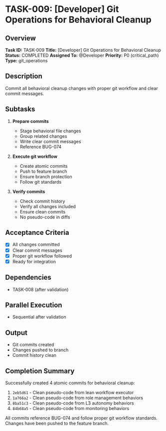 # TASK-009: [Developer] Git Operations for Behavioral Cleanup

## Overview
**Task ID:** TASK-009
**Title:** [Developer] Git Operations for Behavioral Cleanup
**Status:** COMPLETED
**Assigned To:** @Developer
**Priority:** P0 (critical_path)
**Type:** git_operations

## Description
Commit all behavioral cleanup changes with proper git workflow and clear commit messages.

## Subtasks
1. **Prepare commits**
   - Stage behavioral file changes
   - Group related changes
   - Write clear commit messages
   - Reference BUG-074

2. **Execute git workflow**
   - Create atomic commits
   - Push to feature branch
   - Ensure branch protection
   - Follow git standards

3. **Verify commits**
   - Check commit history
   - Verify all changes included
   - Ensure clean commits
   - No pseudo-code in diffs

## Acceptance Criteria
- [x] All changes committed
- [x] Clear commit messages
- [x] Proper git workflow followed
- [x] Ready for integration

## Dependencies
- TASK-008 (after validation)

## Parallel Execution
- Sequential after validation

## Output
- Git commits created
- Changes pushed to branch
- Commit history clean

## Completion Summary
Successfully created 4 atomic commits for behavioral cleanup:
1. `2eb5d61` - Clean pseudo-code from lean workflow executor
2. `1a766a2` - Clean pseudo-code from role management behaviors
3. `8ba51c3` - Clean pseudo-code from L3 autonomy behaviors
4. `84b68a5` - Clean pseudo-code from monitoring behaviors

All commits reference BUG-074 and follow proper git workflow standards. Changes have been pushed to the feature branch.